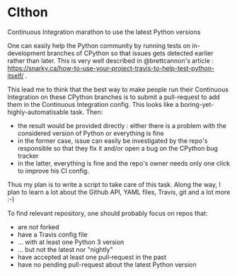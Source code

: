 # CIthon
Continuous Integration marathon to use the latest Python versions

One can easily help the Python community by running tests on in-development branches of CPython so that issues gets detected earlier rather than later. This is very well described in @brettcannon's article : https://snarky.ca/how-to-use-your-project-travis-to-help-test-python-itself/ .

This lead me to think that the best way to make people run their Continuous Integration on these CPython branches is to submit a pull-request to add them in the Continuous Integration config. This looks like a boring-yet-highly-automatisable task. Then:
 - the result would be provided directly : either there is a problem with the considered version of Python or everything is fine
 - in the former case, issue can easily be investigated by the repo's responsible so that they fix it and/or open a bug on the CPython bug tracker
 - in the latter, everything is fine and the repo's owner needs only one click to improve his CI config.
 
Thus my plan is to write a script to take care of this task. Along the way, I plan to learn a lot about the Github API, YAML files, Travis, git and a lot more :-)
 
To find relevant repository, one should probably focus on repos that:
  - are not forked
  - have a Travis config file
  - ... with at least one Python 3 version
  - ... but not the latest nor "nightly"
  - have accepted at least one pull-request in the past
  - have no pending pull-request about the latest Python version
